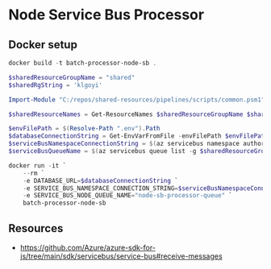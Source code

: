# Node Service Bus Processor

## Docker setup

```powershell
docker build -t batch-processor-node-sb .
```

```powershell
$sharedResourceGroupName = "shared"
$sharedRgString = 'klgoyi'

Import-Module "C:/repos/shared-resources/pipelines/scripts/common.psm1" -Force

$sharedResourceNames = Get-ResourceNames $sharedResourceGroupName $sharedRgString

$envFilePath = $(Resolve-Path ".env").Path
$databaseConnectionString = Get-EnvVarFromFile -envFilePath $envFilePath -variableName 'DATABASE_URL'
$serviceBusNamespaceConnectionString = $(az servicebus namespace authorization-rule keys list -g $sharedResourceGroupName --namespace-name $sharedResourceNames.servicebus -n 'RootManageSharedAccessKey' --query 'primaryConnectionString' -o tsv)
$serviceBusQueueName = $(az servicebus queue list -g $sharedResourceGroupName --namespace-name $sharedResourceNames.servicebus --query '[0].name' -o tsv)

docker run -it `
    --rm `
    -e DATABASE_URL=$databaseConnectionString `
    -e SERVICE_BUS_NAMESPACE_CONNECTION_STRING=$serviceBusNamespaceConnectionString `
    -e SERVICE_BUS_NODE_QUEUE_NAME="node-sb-processor-queue" `
    batch-processor-node-sb
```

## Resources

- <https://github.com/Azure/azure-sdk-for-js/tree/main/sdk/servicebus/service-bus#receive-messages>
